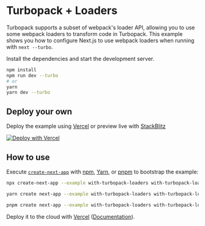 # Turbopack + Loaders

Turbopack supports a subset of webpack's loader API, allowing you to use some webpack loaders to transform code in Turbopack. This example shows you how to configure Next.js to use webpack loaders when running with `next --turbo`.

Install the dependencies and start the development server.

```bash
npm install
npm run dev --turbo
# or
yarn
yarn dev --turbo
```

## Deploy your own

Deploy the example using [Vercel](https://vercel.com?utm_source=github&utm_medium=readme&utm_campaign=next-example) or preview live with [StackBlitz](https://stackblitz.com/github/vercel/next.js/tree/canary/examples/with-turbopack-loaders)

[![Deploy with Vercel](https://vercel.com/button)](https://vercel.com/new/git/external?repository-url=https://github.com/vercel/next.js/tree/canary/examples/with-turbopack-loaders&project-name=with-turbopack-loaders&repository-name=with-turbopack-loaders)

## How to use

Execute [`create-next-app`](https://github.com/vercel/next.js/tree/canary/packages/create-next-app) with [npm](https://docs.npmjs.com/cli/init), [Yarn](https://yarnpkg.com/lang/en/docs/cli/create/), or [pnpm](https://pnpm.io) to bootstrap the example:

```bash
npx create-next-app --example with-turbopack-loaders with-turbopack-loaders-app
```

```bash
yarn create next-app --example with-turbopack-loaders with-turbopack-loaders-app
```

```bash
pnpm create next-app --example with-turbopack-loaders with-turbopack-loaders-app
```

Deploy it to the cloud with [Vercel](https://vercel.com/new?utm_source=github&utm_medium=readme&utm_campaign=next-example) ([Documentation](https://nextjs.org/docs/deployment)).
